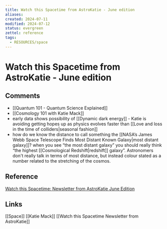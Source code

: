 ```yaml
---
title: Watch this Spacetime from AstroKatie - June edition
aliases: 
created: 2024-07-11
modified: 2024-07-12
status: evergreen
zettel: reference
tags:
  - RESOURCES/space
---
```

# Watch this Spacetime from AstroKatie - June edition
## Comments
- [[Quantum 101 - Quantum Science Explained]]
- [[Cosmology 101 with Katie Mack]]
- early data shows possibility of [[Dynamic dark energy]] - Katie is avoiding getting hopes up as physics evolves faster than [[Love and loss in the time of colliders|seasonal fashion]]
- how do we know the distance to call something the [[NASA’s James Webb Space Telescope Finds Most Distant Known Galaxy|most distant galaxy]]? when you see “the most distant galaxy” you should really think “the highest [[Cosmological Redshift|redshift]] galaxy”. Astronomers don't really talk in terms of most distance, but instead colour stated as a number related to the stretching of the cosmos.

## Reference
[Watch this Spacetime: Newsletter from AstroKatie June Edition](https://mackkatie.activehosted.com/index.php?action=social&chash=aab3238922bcc25a6f606eb525ffdc56.15&s=88a131e895cfeaa0c4c411285aa6a9c5)
## Links
[[Space]]
[[Katie Mack]]
[[Watch this Spacetime Newsletter from AstroKatie]]

